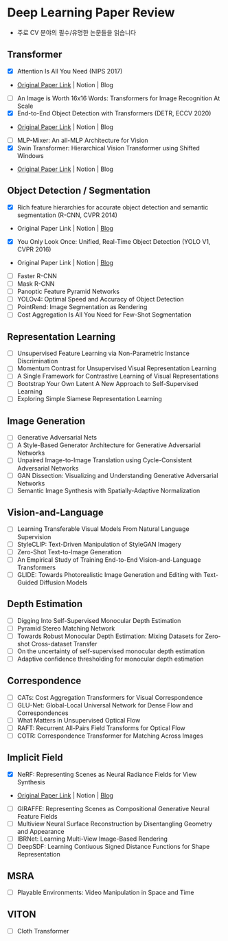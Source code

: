 # Deep Learning Paper Review

- 주로 CV 분야의 필수/유명한 논문들을 읽습니다

## Transformer
- [X] Attention Is All You Need (NIPS 2017)
- [Original Paper Link](https://arxiv.org/abs/1706.03762) | Notion | Blog 
- [ ] An Image is Worth 16x16 Words: Transformers for Image Recognition At Scale
- [X] End-to-End Object Detection with Transformers (DETR, ECCV 2020)
- [Original Paper Link](https://arxiv.org/abs/2005.12872) | Notion | Blog 
- [ ] MLP-Mixer: An all-MLP Architecture for Vision
- [X] Swin Transformer: Hierarchical Vision Transformer using Shifted Windows
- [Original Paper Link](https://arxiv.org/abs/2103.14030) | Notion | Blog 

## Object Detection / Segmentation
- [X] Rich feature hierarchies for accurate object detection and semantic segmentation (R-CNN, CVPR 2014)
- Original Paper Link | Notion | [Blog](https://loggerjk.github.io/deeplearning/Paper-R-CNN(2013)/) 
- [X] You Only Look Once: Unified, Real-Time Object Detection (YOLO V1, CVPR 2016)
- Original Paper Link | Notion | [Blog](https://loggerjk.github.io/deeplearning/Paper-YOLO-You-Look-Only-Once/) 
- [ ] Faster R-CNN 
- [ ] Mask R-CNN
- [ ] Panoptic Feature Pyramid Networks
- [ ] YOLOv4: Optimal Speed and Accuracy of Object Detection
- [ ] PointRend: Image Segmentation as Rendering
- [ ] Cost Aggregation Is All You Need for Few-Shot Segmentation

## Representation Learning
- [ ] Unsupervised Feature Learning via Non-Parametric Instance Discrimination
- [ ] Momentum Contrast for Unsupervised Visual Representation Learning
- [ ] A Single Framework for Contrastive Learning of Visual Representations
- [ ] Bootstrap Your Own Latent A New Approach to Self-Supervised Learning
- [ ] Exploring Simple Siamese Representation Learning

## Image Generation
- [ ] Generative Adversarial Nets
- [ ] A Style-Based Generator Architecture for Generative Adversarial Networks
- [ ] Unpaired Image-to-Image Translation using Cycle-Consistent Adversarial Networks
- [ ] GAN Dissection: Visualizing and Understanding Generative Adversarial Networks
- [ ] Semantic Image Synthesis with Spatially-Adaptive Normalization

## Vision-and-Language
- [ ] Learning Transferable Visual Models From Natural Language Supervision
- [ ] StyleCLIP: Text-Driven Manipulation of StyleGAN Imagery
- [ ] Zero-Shot Text-to-Image Generation
- [ ] An Empirical Study of Training End-to-End Vision-and-Language Transformers
- [ ] GLIDE: Towards Photorealistic Image Generation and Editing with Text-Guided Diffusion Models

## Depth Estimation
- [ ] Digging Into Self-Supervised Monocular Depth Estimation
- [ ] Pyramid Stereo Matching Network
- [ ] Towards Robust Monocular Depth Estimation: Mixing Datasets for Zero-shot Cross-dataset Transfer
- [ ] On the uncertainty of self-supervised monocular depth estimation
- [ ] Adaptive confidence thresholding for monocular depth estimation

## Correspondence
- [ ] CATs: Cost Aggregation Transformers for Visual Correspondence
- [ ] GLU-Net: Global-Local Universal Network for Dense Flow and Correspondences
- [ ] What Matters in Unsupervised Optical Flow
- [ ] RAFT: Recurrent All-Pairs Field Transforms for Optical Flow
- [ ] COTR: Correspondence Transformer for Matching Across Images

## Implicit Field
- [X] NeRF: Representing Scenes as Neural Radiance Fields for View Synthesis
- [Original Paper Link](https://arxiv.org/abs/2003.08934) | Notion | [Blog](https://loggerjk.github.io/deeplearning/%EB%B2%88%EC%97%AD-NeRF-Representing-Scenes-as-Neural-Radiance-Fields-for-View-Synthesis/) 
- [ ] GIRAFFE: Representing Scenes as Compositional Generative Neural Feature Fields
- [ ] Multiview Neural Surface Reconstruction by Disentangling Geometry and Appearance
- [ ] IBRNet: Learning Multi-View Image-Based Rendering
- [ ] DeepSDF: Learning Contiuous Signed Distance Functions for Shape Representation

## MSRA
- [ ] Playable Environments: Video Manipulation in Space and Time

## VITON
- [ ] Cloth Transformer

